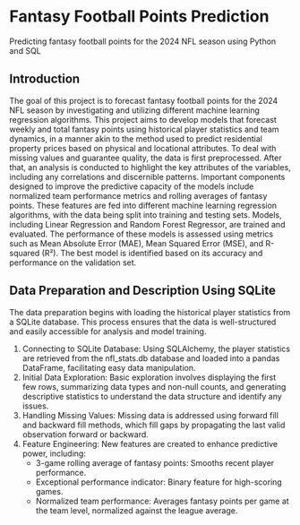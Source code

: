 # Fantasy Football Points Prediction
Predicting fantasy football points for the 2024 NFL season using Python and SQL

## Introduction
The goal of this project is to forecast fantasy football points for the 2024 NFL season by investigating and utilizing different machine learning regression algorithms. This project aims to develop models that forecast weekly and total fantasy points using historical player statistics and team dynamics, in a manner akin to the method used to predict residential property prices based on physical and locational attributes.
To deal with missing values and guarantee quality, the data is first preprocessed. After that, an analysis is conducted to highlight the key attributes of the variables, including any correlations and discernible patterns. Important components designed to improve the predictive capacity of the models include normalized team performance metrics and rolling averages of fantasy points.
These features are fed into different machine learning regression algorithms, with the data being split into training and testing sets. Models, including Linear Regression and Random Forest Regressor, are trained and evaluated. The performance of these models is assessed using metrics such as Mean Absolute Error (MAE), Mean Squared Error (MSE), and R-squared (R²). The best model is identified based on its accuracy and performance on the validation set.
## Data Preparation and Description Using SQLite
The data preparation begins with loading the historical player statistics from a SQLite database. This process ensures that the data is well-structured and easily accessible for analysis and model training.
1. Connecting to SQLite Database: Using SQLAlchemy, the player statistics are retrieved from the nfl_stats.db database and loaded into a pandas DataFrame, facilitating easy data manipulation.
2. Initial Data Exploration: Basic exploration involves displaying the first few rows, summarizing data types and non-null counts, and generating descriptive statistics to understand the data structure and identify any issues.
3. Handling Missing Values: Missing data is addressed using forward fill and backward fill methods, which fill gaps by propagating the last valid observation forward or backward.
4. Feature Engineering: New features are created to enhance predictive power, including:
    * 3-game rolling average of fantasy points: Smooths recent player performance.
    * Exceptional performance indicator: Binary feature for high-scoring games.
    * Normalized team performance: Averages fantasy points per game at the team level, normalized against the league average.
